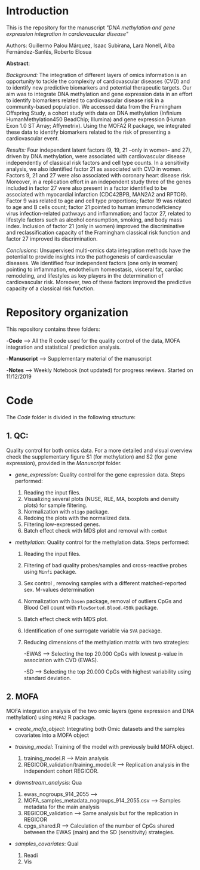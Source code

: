 # Introduction
This is the repository for the manuscript *"DNA methylation and gene expression integration in cardiovascular disease"*

Authors: Guillermo Palou Márquez, Isaac Subirana, Lara Nonell, Alba Fernández-Sanlés, Roberto Elosua

**Abstract**:

*Background:* The integration of different layers of omics information is an opportunity to tackle the complexity of cardiovascular diseases (CVD) and to identify new predictive biomarkers and potential therapeutic targets. Our aim was to integrate DNA methylation and gene expression data in an effort to identify biomarkers related to cardiovascular disease risk in a community-based population. We accessed data from the Framingham Offspring Study, a cohort study with data on DNA methylation (Infinium HumanMethylation450 BeadChip; Illumina) and gene expression (Human Exon 1.0 ST Array; Affymetrix). Using the MOFA2 R package, we integrated
these data to identify biomarkers related to the risk of presenting a cardiovascular event.

*Results:* Four independent latent factors (9, 19, 21 –only in women– and 27), driven by DNA methylation, were associated with cardiovascular disease independently of classical risk factors and cell type counts. In a sensitivity analysis, we also identified factor 21 as associated with CVD in women. Factors 9, 21 and 27 were also associated with coronary heart disease risk. Moreover, in a replication effort in an independent study three of the genes included in factor 27 were also present in a factor identified to be associated with myocardial infarction (CDC42BPB, MAN2A2 and RPTOR). Factor 9 was related to age and cell type proportions; factor 19 was related to age and B cells count; factor 21 pointed to human immunodeficiency virus infection-related pathways and inflammation; and factor 27, related to lifestyle factors such as alcohol consumption, smoking, and body mass index. Inclusion of factor 21 (only in women) improved the discriminative and reclassification capacity of the Framingham classical risk function and factor 27 improved its discrimination.

*Conclusions*: Unsupervised multi-omics data integration methods have the potential to provide insights into the pathogenesis of cardiovascular diseases. We identified four independent factors (one only in women) pointing to inflammation, endothelium homeostasis, visceral fat, cardiac remodeling, and lifestyles as key players in the determination of cardiovascular risk. Moreover, two of these factors improved the predictive capacity of a classical risk function.

# Repository organization

This repository contains three folders:

-**Code** --> All the R code used for the quality control of the data, MOFA integration and statistical / prediction analysis.

-**Manuscript** --> Supplementary material of the manuscript

-**Notes** --> Weekly Notebook (not updated) for progress reviews. Started on 11/12/2019

# Code 

The _Code_ folder is divided in the following structure:

## 1. QC:

Quality control for both omics data. For a more detailed and visual overview check the supplementary figure S1 (for methylation) and S2 (for gene expression), provided in the *Manuscript* folder.

-   _gene_expression_: Quality control for the gene expression data. Steps performed: 

    1. Reading the input files.
    2. Visualizing several plots (NUSE, RLE, MA, boxplots and density plots) for sample filtering.
    3. Normalization with `oligo` package.
    4. Redoing the plots with the normalized data.
    5. Filtering low-expressed genes.
    6. Batch effect check with MDS plot and removal with `comBat`

-   _methylation_: Quality control for the methylation data. Steps performed: 

    1. Reading the input files.
    2. Filtering of bad quality probes/samples and cross-reactive probes using `Minfi` package.
    3. Sex control , removing samples with a different matched-reported sex. M-values determination
    4. Normalization with `Dasen` package, removal of outliers CpGs and Blood Cell count with `FlowSorted.Blood.450k` package.
    5. Batch effect check with MDS plot.
    6. Identification of one surrogate variable via `SVA` package.
    7. Reducing dimensions of the methylation matrix with two strategies:
 
        -EWAS --> Selecting the top 20.000 CpGs with lowest p-value in association with CVD (EWAS).
        
        -SD --> Selecting the top 20.000 CpGs with highest variability using standard deviation.
    
## 2. MOFA

MOFA integration analysis of the two omic layers (gene expression and DNA methylation) using `MOFA2` R package.

-   _create_mofa_object_: Integrating both Omic datasets and the samples covariates into a MOFA object

-   _training_model_: Training of the model with previously build MOFA object.

    1. training_model.R --> Main analysis
    2. REGICOR_validation/training_model.R --> Replication analysis in the independent cohort REGICOR.

-   _downstream_analysis_: Qua

    1. ewas_nogroups_914_2055 --> 
    2. MOFA_samples_metadata_nogroups_914_2055.csv --> Samples metadata for the main analysis
    3. REGICOR_validation --> Same analysis but for the replication in REGICOR
    4. cpgs_shared.R --> Calculation of the number of CpGs shared between the EWAS (main) and the SD (sensitivity) strategies.

-   _samples_covariates_: Qual

    1. Readi
    2. Vis



